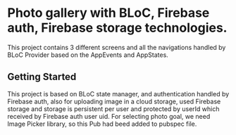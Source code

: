 # Photo gallery with BLoC, Firebase auth, Firebase storage technologies.

This project contains 3 different screens and all the navigations handled by BLoC Provider based on the AppEvents and AppStates.

## Getting Started

This project is based on BLoC state manager, and authentication handled by Firebase auth, also for uploading image in a cloud storage, used Firebase storage and storage is persistent per user and protected by userId which received by Firebase auth user uid. For selecting photo goal, we need Image Picker library, so this Pub had beed added to pubspec file.
